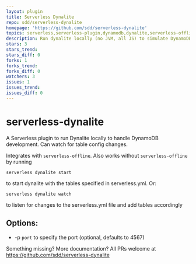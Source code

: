 ```yaml
---
layout: plugin
title: Serverless Dynalite
repo: sdd/serverless-dynalite
homepage: 'https://github.com/sdd/serverless-dynalite'
topics: serverless,serverless-plugin,dynamodb,dynalite,serverless-offline
description: Run dynalite locally (no JVM, all JS) to simulate DynamoDB. Watch serverless.yml for table config updates.
stars: 3
stars_trend: 
stars_diff: 0
forks: 1
forks_trend: 
forks_diff: 0
watchers: 3
issues: 1
issues_trend: 
issues_diff: 0
---
```



# serverless-dynalite

A Serverless plugin to run Dynalite locally to handle DynamoDB development. Can watch for table config changes.

Integrates with `serverless-offline`. Also works without `serverless-offline` by running

```
serverless dynalite start
```

to start dynalite with the tables specified in serverless.yml. Or:

```
serverless dynalite watch
```

to listen for changes to the serverless.yml file and add tables accordingly


## Options:

* -p `port` to specify the port (optional, defaults to 4567)

Something missing? More documentation? All PRs welcome at https://github.com/sdd/serverless-dynalite
